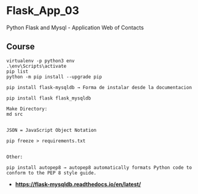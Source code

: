 # Flask_App_03
Python Flask and Mysql - Application Web of Contacts


## Course

```
virtualenv -p python3 env
.\env\Scripts\activate
pip list
python -m pip install --upgrade pip

pip install flask-mysqldb → Forma de instalar desde la documentacion

pip install flask flask_mysqldb

Make Directory:
md src


JSON = JavaScript Object Notation

pip freeze > requirements.txt


Other:

pip install autopep8 → autopep8 automatically formats Python code to conform to the PEP 8 style guide.

```


* **https://flask-mysqldb.readthedocs.io/en/latest/**

